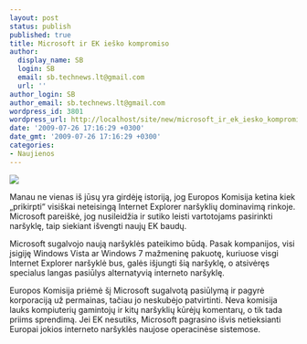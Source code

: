 ```yaml
---
layout: post
status: publish
published: true
title: Microsoft ir EK ieško kompromiso
author:
  display_name: SB
  login: SB
  email: sb.technews.lt@gmail.com
  url: ''
author_login: SB
author_email: sb.technews.lt@gmail.com
wordpress_id: 3801
wordpress_url: http://localhost/site/new/microsoft_ir_ek_iesko_kompromiso/
date: '2009-07-26 17:16:29 +0300'
date_gmt: '2009-07-26 17:16:29 +0300'
categories:
- Naujienos
---
```

<div class="imgright"><img src="http://tbn0.google.com/images?q=tbn:D5m8pWukoKl5MM:http://nexus404.com/Blog/wp-content/uploads2/2007/10/internet-explorer-logo-with-pins.jpg"  /></div>
<p>Manau ne vienas iš jūsų yra girdėję istoriją, jog Europos Komisija ketina kiek „prikirpti“ visiškai neteisingą Internet Explorer naršyklių dominavimą rinkoje. Microsoft pareiškė, jog nusileidžia ir sutiko leisti vartotojams pasirinkti naršyklę, taip siekiant išvengti naujų EK baudų.</p>
<p>Microsoft sugalvojo naują naršyklės pateikimo būdą. Pasak kompanijos, visi įsigiję Windows Vista ar Windows 7 mažmeninę pakuotę, kuriuose visgi Internet Explorer naršyklė bus, galės išjungti šią naršyklę, o atsivėręs specialus langas pasiūlys alternatyvią interneto naršyklę.</p>
<p>Europos Komisija priėmė šį Microsoft sugalvotą pasiūlymą ir pagyrė korporaciją už permainas, tačiau jo neskubėjo patvirtinti. Neva komisija lauks kompiuterių gamintojų ir kitų naršyklių kūrėjų komentarų, o tik tada priims sprendimą. Jei EK nesutiks, Microsoft pagrasino išvis netieksianti Europai jokios interneto naršyklės naujose operacinėse sistemose.<br /></p>
